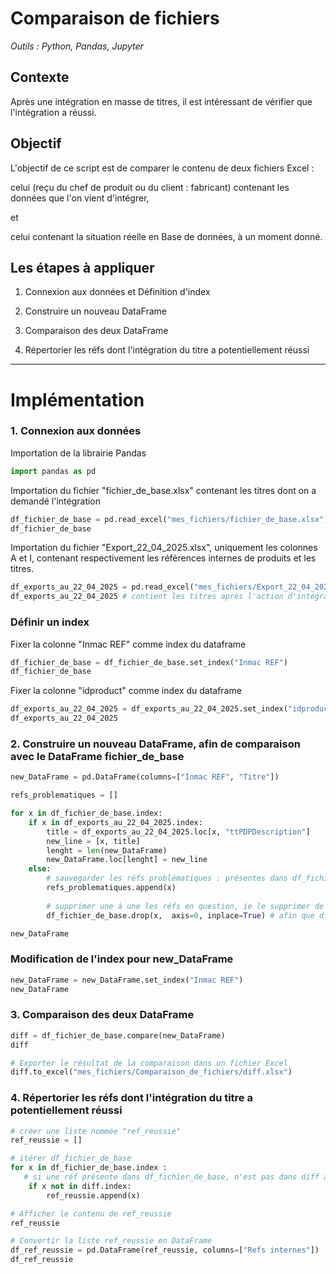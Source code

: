 # Comparaison de fichiers

_Outils : Python, Pandas, Jupyter_

## Contexte

Après une intégration en masse de titres, il est intéressant de vérifier que l'intégration a réussi.

## Objectif

L'objectif de ce script est de comparer le contenu de deux fichiers Excel : 

celui (reçu du chef de produit ou du client : fabricant) contenant les données que l'on vient d'intégrer,

et 

celui contenant la situation réelle en Base de données, à un moment donné.
<!--
__But :__ vérifier que des titres précédemment chargés, sont bien conformes à la demande du client (ici la marque/fabricant).

__A faire :__ pour une liste de réfs : faire une extraction des titres visibles actuellement et les comparer à ce que le client avait demandé l'intégration.
charger les deux fichiers dans Jupyter et les comparer.
-->

## Les étapes à appliquer

1. Connexion aux données et Définition d'index
   
3. Construire un nouveau DataFrame
   
5. Comparaison des deux DataFrame
   
7. Répertorier les réfs dont l'intégration du titre a potentiellement réussi

-------------------------------------------------------------------------------------------------------------------------------------------------------------------
# Implémentation

### 1. Connexion aux données

Importation de la librairie Pandas
```python
import pandas as pd
```

Importation du fichier "fichier_de_base.xlsx" contenant les titres dont on a demandé l'intégration
```python
df_fichier_de_base = pd.read_excel("mes_fichiers/fichier_de_base.xlsx")
df_fichier_de_base
```

Importation du fichier "Export_22_04_2025.xlsx", uniquement les colonnes A et I, contenant respectivement les références internes de produits et les titres.
```python
df_exports_au_22_04_2025 = pd.read_excel("mes_fichiers/Export_22_04_2025.xlsx", usecols = 'A,I')
df_exports_au_22_04_2025 # contient les titres après l'action d'intégration
```

### Définir un index

Fixer la colonne "Inmac REF" comme index du dataframe
```python
df_fichier_de_base = df_fichier_de_base.set_index("Inmac REF")
df_fichier_de_base
```

Fixer la colonne "idproduct" comme index du dataframe
```python
df_exports_au_22_04_2025 = df_exports_au_22_04_2025.set_index("idproduct")
df_exports_au_22_04_2025
```

### 2. Construire un nouveau DataFrame, afin de comparaison avec le DataFrame fichier_de_base


```python
new_DataFrame = pd.DataFrame(columns=["Inmac REF", "Titre"])

refs_problematiques = []

for x in df_fichier_de_base.index:
    if x in df_exports_au_22_04_2025.index:
        title = df_exports_au_22_04_2025.loc[x, "ttPDPDescription"]
        new_line = [x, title]
        lenght = len(new_DataFrame)
        new_DataFrame.loc[lenght] = new_line
    else:
        # sauvegarder les réfs problématiques : présentes dans df_fichier_de_base, mais pas dans df_exports_au_22_04_2025
        refs_problematiques.append(x)
        
        # supprimer une à une les réfs en question, ie le supprimer de df_fichier_de_base (ou les supprimer en une seule fois)
        df_fichier_de_base.drop(x,  axis=0, inplace=True) # afin que df_fichier_de_base soit de même dimension que new_DataFrame

new_DataFrame
```


### Modification de l'index pour new_DataFrame

```python
new_DataFrame = new_DataFrame.set_index("Inmac REF")
new_DataFrame
```

### 3. Comparaison des deux DataFrame

```python
diff = df_fichier_de_base.compare(new_DataFrame)
diff
```

```python
# Exporter le résultat de la comparaison dans un fichier Excel
diff.to_excel("mes_fichiers/Comparaison_de_fichiers/diff.xlsx")
```

### 4. Répertorier les réfs dont l'intégration du titre a potentiellement réussi

```python
# créer une liste nommée "ref_reussie"
ref_reussie = []

# itérer df_fichier_de_base
for x in df_fichier_de_base.index :
   # si une réf présente dans df_fichier_de_base, n'est pas dans diff alors la stocker dans ref_reussie
    if x not in diff.index:
        ref_reussie.append(x)

# Afficher le contenu de ref_reussie
ref_reussie

# Convertir la liste ref_reussie en DataFrame
df_ref_reussie = pd.DataFrame(ref_reussie, columns=["Refs internes"])
df_ref_reussie
```

<!--
Divers 1 :
df_fichier_de_base.loc[7317066,:] # 7317066 n'est pas dans l'export d'Olivier

#df_exports_au_22_04_2025.loc[7317066,:]

df_fichier_de_base.loc[7531255,:]

Divers 2 :

import pandas as pd

# df = pd.read_excel(r"C:/Users/aimegael.boudzoumou/Documents/export.xlsx", sheet_name="Feuil", header=0, usecols='A:C', nrows=5, skiprows=None, na_values=['NA','-','N/A'])

df = pd.read_excel("mes_fichiers/Export.xlsx", sheet_name="Feuil1", header=0, index_col="RefFabricant")

df
-->


